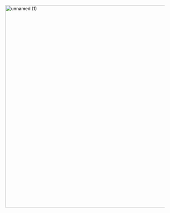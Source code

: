 
<img width="1280" height="640" alt="unnamed (1)" src="https://github.com/user-attachments/assets/45a6598b-40c7-4d2d-8a3a-dc6840d90819" />
